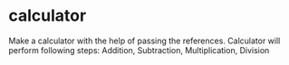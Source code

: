 # calculator
Make a calculator with the help of passing the references.  Calculator will perform following steps: Addition, Subtraction, Multiplication, Division
